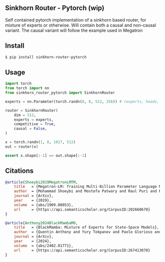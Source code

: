 ## Sinkhorn Router - Pytorch (wip)

Self contained pytorch implementation of a sinkhorn based router, for mixture of experts or otherwise. Will contain both a causal and non-causal variant. The causal variant will follow the example used in Megatron

## Install

```bash
$ pip install sinkhorn-router-pytorch
```

## Usage

```python
import torch
from torch import nn
from sinkhorn_router_pytorch import SinkhornRouter

experts = nn.Parameter(torch.randn(8, 8, 512, 256)) # (experts, heads, dim [in], dim [out])

router = SinkhornRouter(
    dim = 512,
    experts = experts,
    competitive = True,
    causal = False,
)

x = torch.randn(1, 8, 1017, 512)
out = router(x)

assert x.shape[:-1] == out.shape[:-1]
```

## Citations

```bibtex
@article{Shoeybi2019MegatronLMTM,
    title   = {Megatron-LM: Training Multi-Billion Parameter Language Models Using Model Parallelism},
    author  = {Mohammad Shoeybi and Mostofa Patwary and Raul Puri and Patrick LeGresley and Jared Casper and Bryan Catanzaro},
    journal = {ArXiv},
    year    = {2019},
    volume  = {abs/1909.08053},
    url     = {https://api.semanticscholar.org/CorpusID:202660670}
}
```

```bibtex
@article{Anthony2024BlackMambaMO,
    title   = {BlackMamba: Mixture of Experts for State-Space Models},
    author  = {Quentin Anthony and Yury Tokpanov and Paolo Glorioso and Beren Millidge},
    journal = {ArXiv},
    year    = {2024},
    volume  = {abs/2402.01771},
    url     = {https://api.semanticscholar.org/CorpusID:267413070}
}
```
